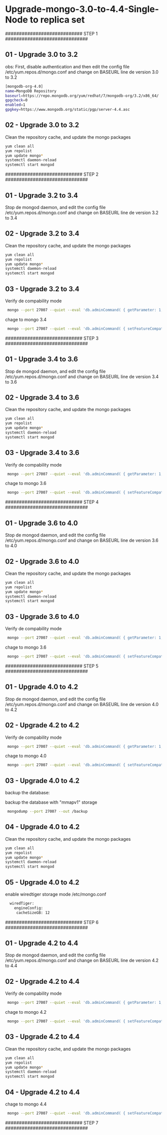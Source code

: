 # Upgrade-mongo-3.0-to-4.4-Single-Node to replica set

############################ STEP 1 ##############################

## 01 - Upgrade 3.0 to 3.2
obs: First, disable authentication and then edit the config file /etc/yum.repos.d/mongo.conf and change on BASEURL line de version 3.0 to 3.2
```bash
[mongodb-org-4.0]
name=MongoDB Repository
baseurl=https://repo.mongodb.org/yum/redhat/7/mongodb-org/3.2/x86_64/
gpgcheck=0
enabled=1
gpgkey=https://www.mongodb.org/static/pgp/server-4.4.asc
```
## 02 - Upgrade 3.0 to 3.2
Clean the repository cache, and update the mongo packages
```bash
yum clean all
yum repolist
yum update mongo*
systemctl daemon-reload
systemctl start mongod
```
############################ STEP 2 ##############################

## 01 - Upgrade 3.2 to 3.4
Stop de mongod daemon, and edit the config file /etc/yum.repos.d/mongo.conf and change on BASEURL line de version 3.2 to 3.4

## 02 - Upgrade 3.2 to 3.4

Clean the repository cache, and update the mongo packages
```bash
yum clean all
yum repolist
yum update mongo*
systemctl daemon-reload
systemctl start mongod
```
## 03 - Upgrade 3.2 to 3.4

Verify de compability mode
```bash
 mongo --port 27007 --quiet --eval 'db.adminCommand( { getParameter: 1, featureCompatibilityVersion: 1 } )'
```
chage to mongo 3.4
```bash
 mongo --port 27007 --quiet --eval 'db.adminCommand( { setFeatureCompatibilityVersion: "3.4" } )'
```

############################ STEP 3 ##############################

## 01 - Upgrade 3.4 to 3.6

Stop de mongod daemon, and edit the config file /etc/yum.repos.d/mongo.conf and change on BASEURL line de version 3.4 to 3.6

## 02 - Upgrade 3.4 to 3.6

Clean the repository cache, and update the mongo packages
```bash
yum clean all
yum repolist
yum update mongo*
systemctl daemon-reload
systemctl start mongod
```

## 03 - Upgrade 3.4 to 3.6

Verify de compability mode
```bash
 mongo --port 27007 --quiet --eval 'db.adminCommand( { getParameter: 1, featureCompatibilityVersion: 1 } )'
```
chage to mongo 3.6
```bash
 mongo --port 27007 --quiet --eval 'db.adminCommand( { setFeatureCompatibilityVersion: "3.6" } )'
```

############################ STEP 4 ##############################

## 01 - Upgrade 3.6 to 4.0
Stop de mongod daemon, and edit the config file /etc/yum.repos.d/mongo.conf and change on BASEURL line de version 3.6 to 4.0


## 02 - Upgrade 3.6 to 4.0
Clean the repository cache, and update the mongo packages
```bash
yum clean all
yum repolist
yum update mongo*
systemctl daemon-reload
systemctl start mongod
```

## 03 - Upgrade 3.6 to 4.0
Verify de compability mode
```bash
 mongo --port 27007 --quiet --eval 'db.adminCommand( { getParameter: 1, featureCompatibilityVersion: 1 } )'
```
chage to mongo 3.6
```bash
 mongo --port 27007 --quiet --eval 'db.adminCommand( { setFeatureCompatibilityVersion: "3.6" } )'
```


############################ STEP 5 ##############################

## 01 - Upgrade 4.0 to 4.2

Stop de mongod daemon, and edit the config file /etc/yum.repos.d/mongo.conf and change on BASEURL line de version 4.0 to 4.2

## 02 - Upgrade 4.2 to 4.2
Verify de compability mode
```bash
 mongo --port 27007 --quiet --eval 'db.adminCommand( { getParameter: 1, featureCompatibilityVersion: 1 } )'
```
chage to mongo 4.0
```bash
 mongo --port 27007 --quiet --eval 'db.adminCommand( { setFeatureCompatibilityVersion: "4.2" } )'

```

## 03 - Upgrade 4.0 to 4.2
backup the database: 

backup the database with "mmapv1"  storage
```bash
 mongodump --port 27007 --out /backup
```


## 04 - Upgrade 4.0 to 4.2
Clean the repository cache, and update the mongo packages
```bash
yum clean all
yum repolist
yum update mongo*
systemctl daemon-reload
systemctl start mongod
```

## 05 - Upgrade 4.0 to 4.2
enable wiredtiger storage mode  /etc/mongo.conf
```bash
  wiredTiger:
    engineConfig:
     cacheSizeGB: 12
```

############################ STEP 6 ##############################

## 01 - Upgrade 4.2 to 4.4

Stop de mongod daemon, and edit the config file /etc/yum.repos.d/mongo.conf and change on BASEURL line de version 4.2 to 4.4

## 02 - Upgrade 4.2 to 4.4

Verify de compability mode
```bash
 mongo --port 27007 --quiet --eval 'db.adminCommand( { getParameter: 1, featureCompatibilityVersion: 1 } )'
```
chage to mongo 4.2
```bash
 mongo --port 27007 --quiet --eval 'db.adminCommand( { setFeatureCompatibilityVersion: "4.2" } )'
```

## 03 - Upgrade 4.2 to 4.4

Clean the repository cache, and update the mongo packages
```bash
yum clean all
yum repolist
yum update mongo*
systemctl daemon-reload
systemctl start mongod
```

## 04 - Upgrade 4.2 to 4.4
chage to mongo 4.4
```bash
 mongo --port 27007 --quiet --eval 'db.adminCommand( { setFeatureCompatibilityVersion: "4.4" } )'
```

############################ STEP 7 ##############################


```bash

```

```bash

```

```bash

```

```bash

```

```bash

```

```bash

```

```bash

```

```bash

```

```bash

```

```bash

```

```bash

```

```bash

```

```bash

```

```bash

```

```bash

```

```bash

```

```bash

```

```bash

```

```bash

```

```bash

```

```bash

```

```bash

```

```bash

```

```bash

```

```bash

```

```bash

```

```bash

```

```bash

```

```bash

```

```bash

```

```bash

```
```bash

```

```bash

```

```bash

```

```bash

```

```bash

```

```bash

```

```bash

```

```bash

```

```bash

```

```bash

```

```bash

```
